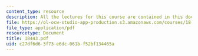 ```yaml
---
content_type: resource
description: All the lectures for this course are contained in this document.
file: https://ol-ocw-studio-app-production.s3.amazonaws.com/courses/18-443-statistics-for-applications-fall-2003/c27df6d63f73e6dc061bf52bf134465a_18443.pdf
file_type: application/pdf
resourcetype: Document
title: 18443.pdf
uid: c27df6d6-3f73-e6dc-061b-f52bf134465a
---
```

